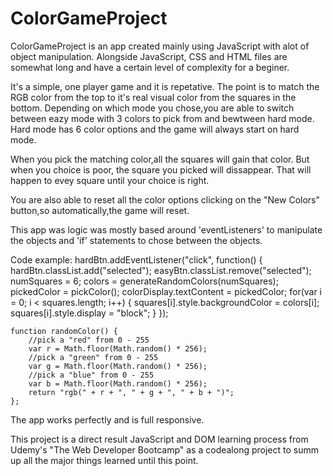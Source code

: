 # ColorGameProject

ColorGameProject is an app created mainly using JavaScript with alot of object manipulation. Alongside JavaScript, CSS and HTML
files are somewhat long and have a certain level of complexity for a beginer.

It's a simple, one player game and it is repetative. The point is to match the RGB color from the top to it's real visual color 
from the squares in the bottom. Depending on which mode you chose,you are able to switch between eazy mode with 3 colors
to pick from and bewtween hard mode. Hard mode has 6 color options and the game will always start on hard mode.

When you pick the matching color,all the squares will gain that color. But when you choice is poor, the square you picked
will dissappear. That will happen to evey square until your choice is right.

You are also able to reset all the color options clicking on the "New Colors" button,so automatically,the game will reset.

This app was logic was mostly based around 'eventListeners' to manipulate the objects and 'if' statements to chose between the objects.

Code example:
	hardBtn.addEventListener("click", function() {
		hardBtn.classList.add("selected");
		easyBtn.classList.remove("selected");
		numSquares = 6;
		colors = generateRandomColors(numSquares);
		pickedColor = pickColor();
		colorDisplay.textContent = pickedColor;
		for(var i = 0; i < squares.length; i++) {
		squares[i].style.backgroundColor = colors[i];
		squares[i].style.display = "block";
		}
	});	

	function randomColor() {
		//pick a "red" from 0 - 255
		var r = Math.floor(Math.random() * 256);
		//pick a "green" from 0 - 255
		var g = Math.floor(Math.random() * 256);
		//pick a "blue" from 0 - 255
		var b = Math.floor(Math.random() * 256);
		return "rgb(" + r + ", " + g + ", " + b + ")";
	};

The app works perfectly and is full responsive.

This project is a direct result JavaScript and DOM learning process from Udemy's "The Web Developer Bootcamp" as a codealong project to summ
up all the major things learned until this point.
